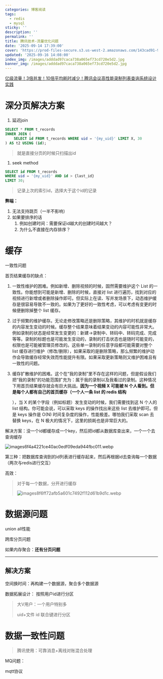 ```yaml
---
categories: 博客阅读
tags:
  - redis
  - mysql
sticky: ''
description: ''
permalink: ''
title: 腾讯技术-流量优化问题
date: '2025-09-14 17:39:00'
cover: 'https://prod-files-secure.s3.us-west-2.amazonaws.com/143cad91-961b-48b0-82dc-78fbb6eb5abe/0d7c8540-9c98-4451-9fd0-cddb216a6b25/wallhaven-ly9mqp.jpg?X-Amz-Algorithm=AWS4-HMAC-SHA256&X-Amz-Content-Sha256=UNSIGNED-PAYLOAD&X-Amz-Credential=ASIAZI2LB466UFYQKDKQ%2F20250919%2Fus-west-2%2Fs3%2Faws4_request&X-Amz-Date=20250919T120055Z&X-Amz-Expires=3600&X-Amz-Security-Token=IQoJb3JpZ2luX2VjEFsaCXVzLXdlc3QtMiJGMEQCIAR%2Fw0RBLXrwIcH%2F6X%2FAjCDesPa2A6IS5xjCA%2BhalLZfAiBIUlTe91bzwoJuX0TvuGfHi%2FAFMkmTYMLyWf6d9yh97CqIBAjU%2F%2F%2F%2F%2F%2F%2F%2F%2F%2F8BEAAaDDYzNzQyMzE4MzgwNSIMjc6E9I04sIXG4MdTKtwDeqaUOQz6na%2BVK%2FjvNH8DgNEt%2BTiwK9nlGwYqcA5usZh%2BWiuN2CwwBJJP31ba06LvAxEowdooaHxPX8gTo%2F99V63FneNsxQiinaRoopI650kV%2FGL2gaEEWvJfU7DOTNZsdYvCLYbi8muKazsjiHjROHQ6IM2Liw%2BzrYkJ%2BvxKMf3Rn9VZX0TgwXXzhGjLfH19zOVLTUqSjjRdQEFBmP1WMe9IgIlVlnaU3tsUckc3gBFfm%2BkvyYdotrJ%2FcQAWiy7F8l4Bxgp9mHaCraodC6Td%2Fzkx8M6IWuZbSHuC8ndygIq7fykr7n2wKwxX5PfwEtAjR3KQA3KRz2N0EGd3Fqqhkz%2BMVIAEKr9kEbJw16j8w%2FQDd7I6IRPRuxNi4A01njDltQ9CmCTR4qRk%2FmOlGHdvphIprzsTw%2BSjrr4Hn3n9wCJqQa6KMI2%2Bvk9hs5ImwsdHmqkU1Dqe5uKZ9M%2FbR3DhlrAzbdvqpRcOZFbrqvpF4xw3gMDZWNv8XCD2rEqbh1axOwAvDPwTnIQAfZtTlYhuK8srM9Mph56m%2FhEu%2BglMkoIgaAbmWvQl5tpxYPuc3iCW3iKRzqmFGgiWsUrW6K1%2F%2BRGYTwam%2BychKxHBsYIzaaoYUzo6EuIMvQ2uJf4w4em0xgY6pgFuDKMQmYrx22buqaULjdYFSl3spUoHaX73JnM8PLLM92oqurmaZf2HApYs55yKt6MCOBmKWYB%2FhghC38d384SPUZAdGhQVy1OeMtv2TtNONxF3qG%2BDxSjxSbCPRZgRk1htfMOSivWNUgJdjmR7ZIBqhpHp28IBblqR6O%2F9WZk94J8%2FsAClgDxw8TSLnWUHYprdfmPF1EX3aspRcqhOUNOKlP3faSW5&X-Amz-Signature=22720280db9f92d7f8b9debd150108d7f0dd9386cb6eba87d87bb2968626484f&X-Amz-SignedHeaders=host&x-amz-checksum-mode=ENABLED&x-id=GetObject'
updated: '2025-09-16 14:08:00'
index_img: /images/adddad97caca738a065ef73cd720e5d2.jpg
banner_img: /images/adddad97caca738a065ef73cd720e5d2.jpg
---
```


[亿级流量！3倍并发！10倍平均耗时减少！腾讯会议高性能录制列表查询系统设计实践](https://mp.weixin.qq.com/s/DQ6juZBexn3IY_ZaI1x0DQ)


# 深分页解决方案

1. 延迟join

```sql
SELECT * FROM t_records
INNER JOIN (
    SELECT id FROM t_records WHERE uid = '{my_uid}' LIMIT X, 30
) AS t2 USING (id);
```

> 就是直接分页的时候只扫描出id
1. seek method

```sql
SELECT id FROM t_records
WHERE uid = '{my_uid}' AND id > {last_id}
LIMIT 30;
```

> 记录上次的索引id，选择大于这个id的记录

**弊端：**

1. 无法支持跳页（一半不影响）
2. 如果要排序的话
    1. 例如创建时间：需要保证id越大的创建时间越大？
    2. 为什么不直接在内存排序？

# 缓存


一致性问题


首页结果缓存的缺点：

1. 一致性维护的困难。例如新增、删除视频的时候，固然需要维护这个 List 的一致性。你能想到可能是新增、删除的时候，直接对 list 进行遍历，找到对应的视频进行新增或者删除操作即可。但实际上在读、写并发场景下，动态维护缓存是很容易导致不一致的。如果为了更好的一致性考虑，可以考虑有变更的时候便删除掉整个 list 缓存。
2. 过于频繁的维护缓存。无论走修改策略还是删除策略，其维护的时机就是缓存的内容发生变动的时候。缓存整个结果意味着结果变动的内容可能性非常大。例如录制的状态是经常发生变更的：新建->录制中、转码中、转码完成、完成等等。录制的标题也是可能发生变动的，录制的打击状态也是随时可能变的，权限也是可能被管理员修改的。这些单一录制的任意字段都可能需要对整个 list 缓存进行维护（修改/删除），如果采取的是删除策略，那么频繁的维护动作会导致缓存经常失效而性能提升有限。如果采取更新策略则又维护困难且有一致性的问题。
3. 缓存扩散维护的困难。这个在“我的录制”里不存在这样的问题，但是假设我们把“我的录制”的功能范围扩充为：属于我的录制以及我看过的录制。这种情况下用首页结果缓存就会有巨大挑战。**因为一个视频 X 可能被 N 个人看到。但是每个人都有自己的首页缓存（一个人一条 list 的 redis 结构**

    ），当 X 的某个字段（例如标题）发生变动的时候，我们需要找到这 N 个人的 list 结构。你可能会说，可以采取 keys 的操作找出来这些 list 去维护即可。但是 keys 操作是 O(N) 时间复杂度的操作，性能极差。哪怕我们采取 scan 去替换 keys，在 N 极大的情况下，这里的损耗也是非常巨大的。


解决方案：没一个id都缓存成一个key，然后把id都从数据库查出来，一个一个去查询缓存


![images6f4a4221ce40ac0edf09eda944fbc011.webp](/images/0e36309ec62ecc97df01afd53fb5fb4d.webp)


第三种：把数据库查询到的id列表进行缓存起来，然后再根据id去查询每一个数据（两次与redis进行交互）


高效：

> 对于每一个数据，分开进行缓存
>
> ![images8f6ff72afb5a601c7492f112d61b9d1c.webp](/images/97319de15a803ece8bfc8f0e9ccb87f0.webp)
>
>

# 数据源问题


union all性能


跨库分页问题


如果内存聚合：**还有分页问题**


---


## 解决方案


空间换时间：再构建一个数据源，聚合多个数据源


数据拓展设计： 按照用户id进行分区

> 大V用户：一个用户特别多
>
> uid+文件 id 联合键进行分区
>
>

# 数据一致性问题

> 腾讯使用：可靠消息+离线对账混合处理

MQ问题：


mqtt协议

